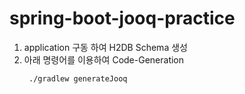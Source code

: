 # spring-boot-jooq-practice

1. application 구동 하여 H2DB Schema 생성
2. 아래 명령어를 이용하여 Code-Generation
   ```shell
    ./gradlew generateJooq
   ```
